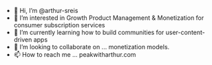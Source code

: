 - 👋 Hi, I’m @arthur-sreis
- 👀 I’m interested in Growth Product Management & Monetization for consumer subscription services
- 🌱 I’m currently learning how to build communities for user-content-driven apps
- 💞️ I’m looking to collaborate on ... monetization models.
- 📫 How to reach me ... peakwitharthur.com

<!---
arthur-sreis/arthur-sreis is a ✨ special ✨ repository because its `README.md` (this file) appears on your GitHub profile.
You can click the Preview link to take a look at your changes.
--->
